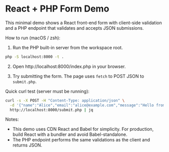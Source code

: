 # React + PHP Form Demo

This minimal demo shows a React front-end form with client-side validation and a PHP endpoint that validates and accepts JSON submissions.

How to run (macOS / zsh):

1. Run the PHP built-in server from the workspace root.

```bash
php -S localhost:8000 -t .
```

2. Open http://localhost:8000/index.php in your browser.

3. Try submitting the form. The page uses `fetch` to POST JSON to `submit.php`.

Quick curl test (server must be running):

```bash
curl -s -X POST -H "Content-Type: application/json" \
  -d '{"name":"Alice","email":"alice@example.com","message":"Hello from curl"}' \
  http://localhost:8000/submit.php | jq
```

Notes:
- This demo uses CDN React and Babel for simplicity. For production, build React with a bundler and avoid Babel-standalone.
- The PHP endpoint performs the same validations as the client and returns JSON.
